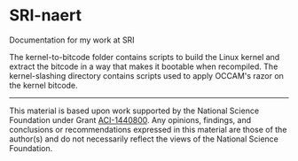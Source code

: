 # SRI-naert
Documentation for my work at SRI

The kernel-to-bitcode folder contains scripts to build the Linux kernel and extract the bitcode in a way that makes it bootable when recompiled.
The kernel-slashing directory contains scripts used to apply OCCAM's razor on the kernel bitcode.

---

This material is based upon work supported by the National Science Foundation under Grant [ACI-1440800](http://www.nsf.gov/awardsearch/showAward?AWD_ID=1440800). Any opinions, findings, and conclusions or recommendations expressed in this material are those of the author(s) and do not necessarily reflect the views of the National Science Foundation.
